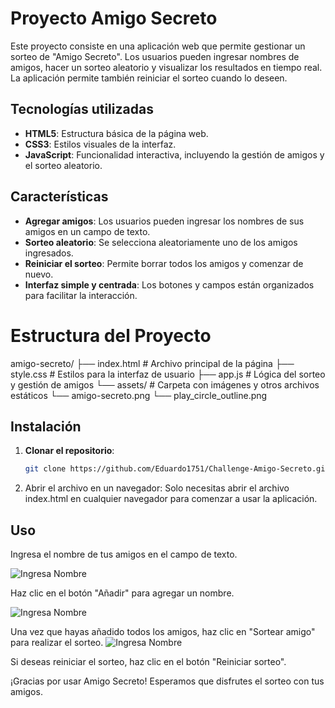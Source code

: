 # Proyecto Amigo Secreto

Este proyecto consiste en una aplicación web que permite gestionar un sorteo de "Amigo Secreto". Los usuarios pueden ingresar nombres de amigos, hacer un sorteo aleatorio y visualizar los resultados en tiempo real. La aplicación permite también reiniciar el sorteo cuando lo deseen.

## Tecnologías utilizadas

- **HTML5**: Estructura básica de la página web.
- **CSS3**: Estilos visuales de la interfaz.
- **JavaScript**: Funcionalidad interactiva, incluyendo la gestión de amigos y el sorteo aleatorio.

## Características

- **Agregar amigos**: Los usuarios pueden ingresar los nombres de sus amigos en un campo de texto.
- **Sorteo aleatorio**: Se selecciona aleatoriamente uno de los amigos ingresados.
- **Reiniciar el sorteo**: Permite borrar todos los amigos y comenzar de nuevo.
- **Interfaz simple y centrada**: Los botones y campos están organizados para facilitar la interacción. 

# Estructura del Proyecto

amigo-secreto/
├── index.html           # Archivo principal de la página
├── style.css            # Estilos para la interfaz de usuario
├── app.js               # Lógica del sorteo y gestión de amigos
└── assets/              # Carpeta con imágenes y otros archivos estáticos
    └── amigo-secreto.png
    └── play_circle_outline.png


## Instalación

1. **Clonar el repositorio**:
   ```bash
   git clone https://github.com/Eduardo1751/Challenge-Amigo-Secreto.git

2. Abrir el archivo en un navegador: Solo necesitas abrir el archivo index.html en cualquier navegador para comenzar a usar la aplicación.

## Uso
Ingresa el nombre de tus amigos en el campo de texto.

![Ingresa Nombre](assets/DigiteNombre.png)

Haz clic en el botón "Añadir" para agregar un nombre.

![Ingresa Nombre](assets/Añadir.png)

Una vez que hayas añadido todos los amigos, haz clic en "Sortear amigo" para realizar el sorteo.
![Ingresa Nombre](SortearAmigo.png)

Si deseas reiniciar el sorteo, haz clic en el botón "Reiniciar sorteo".

¡Gracias por usar Amigo Secreto! Esperamos que disfrutes el sorteo con tus amigos.
